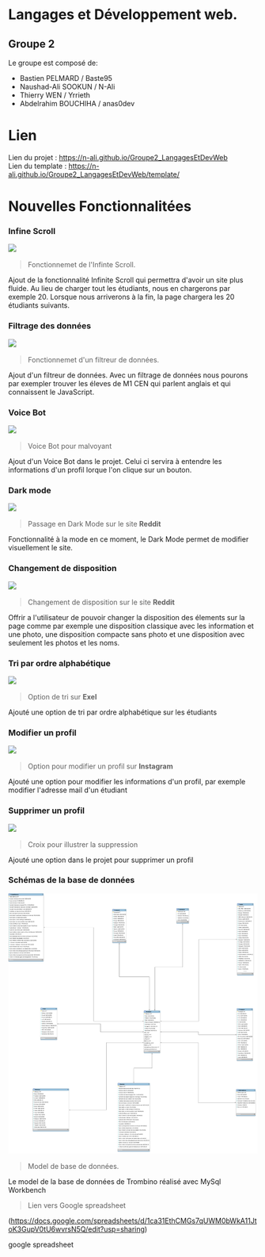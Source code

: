 # Langages et Développement web.
## Groupe 2
Le groupe est composé de:
  - Bastien PELMARD / Baste95
  - Naushad-Ali SOOKUN / N-Ali
  - Thierry WEN / Yrrieth
  - Abdelrahim BOUCHIHA / anas0dev
  
  # Lien
  Lien du projet : https://n-ali.github.io/Groupe2_LangagesEtDevWeb  
  Lien du template : https://n-ali.github.io/Groupe2_LangagesEtDevWeb/template/

# Nouvelles Fonctionnalitées
### Infine Scroll

![](https://i1.wp.com/cdn-images-1.medium.com/max/1600/1*yZugJe-acCtHX7e2r71YKw.gif?ssl=1)
> Fonctionnemet de l'Infinte Scroll.

Ajout de la fonctionnalité Infinite Scroll qui permettra d'avoir un site plus fluide. 
Au lieu de charger tout les étudiants, nous en chargerons par exemple 20. Lorsque nous arriverons à la fin, la page chargera les 20 étudiants suivants.

### Filtrage des données

![](https://www.codeur.com/blog/wp-content/uploads/2017/03/filtre-design-ecommerce.gif)
> Fonctionnemet d'un filtreur de données.

Ajout d'un filtreur de données.
Avec un filtrage de données nous pourons par exempler trouver les éleves de M1 CEN qui parlent anglais et qui connaissent le JavaScript.

### Voice Bot

![](https://sereneo.com/wp-content/uploads/2018/10/Voicebotbleuclair440x220.png)
> Voice Bot pour malvoyant

Ajout d'un Voice Bot dans le projet.
Celui ci servira à entendre les informations d'un profil lorque l'on clique sur un bouton.

### Dark mode

![](https://cdn.vox-cdn.com/thumbor/s8YGp23tYl_XdDpHMQieJvGt4bc=/0x0:764x422/1200x800/filters:focal(631x144:753x266):no_upscale()/cdn.vox-cdn.com/uploads/chorus_image/image/59849165/BF5E7325_709C_4BE3_BDDD_6AA50A7FF4E4.0.gif)
> Passage en Dark Mode sur le site **Reddit**

Fonctionnalité à la mode en ce moment, le Dark Mode permet de modifier visuellement le site.

### Changement de disposition

![](https://i.imgur.com/PjSmbyW.png)
> Changement de disposition sur le site **Reddit**

Offrir a l'utilisateur de pouvoir changer la disposition des élements sur la page comme par exemple une disposition classique avec les information et une photo, une disposition compacte sans photo et une disposition avec seulement les photos et les noms.

### Tri par ordre alphabétique

![](https://cdn.guidingtech.com/imager/assets/198713/sort-list-in-alphabetical-order-in-MS-Excel_4d470f76dc99e18ad75087b1b8410ea9.png?1530256464)
> Option de tri sur **Exel**

Ajouté une option de tri par ordre alphabétique sur les étudiants


### Modifier un profil

![](https://www.notuxedo.com/wp-content/uploads/2019/07/modifier-profil-instagram.jpg)
> Option pour modifier un profil sur **Instagram**

Ajouté une option pour modifier les informations d'un profil, par exemple modifier l'adresse mail d'un étudiant 

### Supprimer un profil

![](https://cdn.pixabay.com/photo/2013/07/13/12/32/forbidden-159816_960_720.png)
> Croix pour illustrer la suppression 

Ajouté une option dans le projet pour supprimer un profil 

### Schémas de la base de données 

![](bdd/bdd.png)
> Model de base de données.

Le model de la base de données de Trombino réalisé avec MySql Workbench 

> Lien vers Google spreadsheet 

(https://docs.google.com/spreadsheets/d/1ca31EthCMGs7qUWM0bWkA11JtoK3GupV0tU6wvrsN5Q/edit?usp=sharing)


google spreadsheet 
